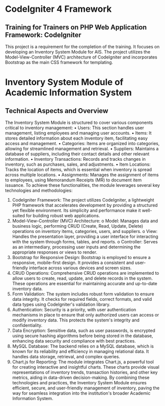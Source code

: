 # CodeIgniter 4 Framework

## Training for Trainers on PHP Web Application Framework: CodeIgniter
This project is a requirement for the completion of the training. It focuses on developing an Inventory System Module for AIS. The project utilizes the Model-View-Controller (MVC) architecture of CodeIgniter and incorporates Bootstrap as the main CSS framework for templating.


# Inventory System Module of Academic Information System
## Technical Aspects and Overview
The Inventory System Module is structured to cover various components critical to inventory management:
•	Users: This section handles user management, listing employees and managing user accounts.
•	Items: It stores detailed information about each inventory item, facilitating easy access and management.
•	Categories: Items are organized into categories, allowing for streamlined management and retrieval.
•	Suppliers: Maintains a database of suppliers, including their contact details and other relevant information.
•	Inventory Transactions: Records and tracks changes in inventory, such as purchases, sales, and adjustments.
•	Item Locations: Tracks the location of items, which is essential when inventory is spread across multiple locations.
•	Assignments: Manages the assignment of items to employees, using Memorandum Receipts (MR) to document item issuance.
To achieve these functionalities, the module leverages several key technologies and methodologies:
1.	CodeIgniter Framework: The project utilizes CodeIgniter, a lightweight PHP framework that accelerates development by providing a structured yet flexible environment. Its simplicity and performance make it well-suited for building robust web applications.
2.	Model-View-Controller (MVC) Architecture:
o	Model: Manages data and business logic, performing CRUD (Create, Read, Update, Delete) operations on inventory items, categories, users, and suppliers.
o	View: Handles the presentation layer, providing a user interface for interacting with the system through forms, tables, and reports.
o	Controller: Serves as an intermediary, processing user inputs and determining the appropriate responses or views to render.
3.	Bootstrap for Responsive Design: Bootstrap is employed to ensure a responsive, mobile-first design. It provides a consistent and user-friendly interface across various devices and screen sizes.
4.	CRUD Operations: Comprehensive CRUD operations are implemented to allow users to create, read, update, and delete records in the system. These operations are essential for maintaining accurate and up-to-date inventory data.
5.	Form Validation: The system includes robust form validation to ensure data integrity. It checks for required fields, correct formats, and valid data types using CodeIgniter's validation library.
6.	Authentication: Security is a priority, with user authentication mechanisms in place to ensure that only authorized users can access or modify inventory data. This protects the system's integrity and confidentiality.
7.	Data Encryption: Sensitive data, such as user passwords, is encrypted using secure hashing algorithms before being stored in the database, enhancing data security and compliance with best practices.
8.	MySQL Database: The backend relies on a MySQL database, which is known for its reliability and efficiency in managing relational data. It handles data storage, retrieval, and complex queries.
9.	Chart.js for Reporting: The module integrates Chart.js, a powerful tool for creating interactive and insightful charts. These charts provide visual representations of inventory trends, transaction histories, and other key metrics, aiding in data-driven decision-making.
By combining these technologies and practices, the Inventory System Module ensures efficient, secure, and user-friendly management of inventory, paving the way for seamless integration into the institution's broader Academic Information System.

